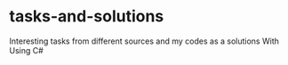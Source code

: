 # tasks-and-solutions
Interesting tasks from different sources and my codes as a solutions
With Using C#
